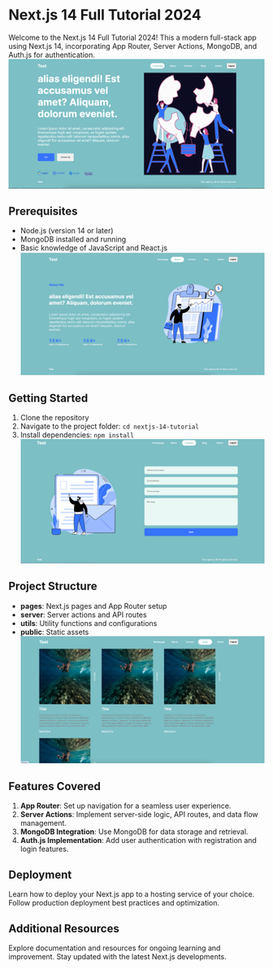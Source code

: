 # Next.js 14 Full Tutorial 2024

Welcome to the Next.js 14 Full Tutorial 2024! This a modern full-stack app using Next.js 14, incorporating App Router, Server Actions, MongoDB, and Auth.js for authentication.
![alt text](<Screenshot 2024-02-24 at 5.49.52 PM.png>)
## Prerequisites
- Node.js (version 14 or later)
- MongoDB installed and running
- Basic knowledge of JavaScript and React.js
![alt text](<Screenshot 2024-02-24 at 5.50.11 PM.png>)
## Getting Started
1. Clone the repository
2. Navigate to the project folder: `cd nextjs-14-tutorial`
3. Install dependencies: `npm install`
![alt text](<Screenshot 2024-02-24 at 5.50.23 PM.png>)
## Project Structure
- **pages**: Next.js pages and App Router setup
- **server**: Server actions and API routes
- **utils**: Utility functions and configurations
- **public**: Static assets
![alt text](<Screenshot 2024-02-24 at 5.50.30 PM.png>)
## Features Covered
1. **App Router**: Set up navigation for a seamless user experience.
2. **Server Actions**: Implement server-side logic, API routes, and data flow management.
3. **MongoDB Integration**: Use MongoDB for data storage and retrieval.
4. **Auth.js Implementation**: Add user authentication with registration and login features.

## Deployment
Learn how to deploy your Next.js app to a hosting service of your choice. Follow production deployment best practices and optimization.

## Additional Resources
Explore documentation and resources for ongoing learning and improvement. Stay updated with the latest Next.js developments.

